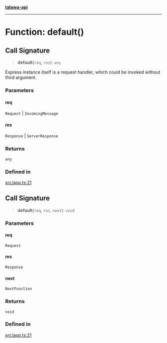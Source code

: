 [**talawa-api**](../../README.md)

***

# Function: default()

## Call Signature

> **default**(`req`, `res`): `any`

Express instance itself is a request handler, which could be invoked without
third argument.

### Parameters

#### req

`Request` | `IncomingMessage`

#### res

`Response` | `ServerResponse`

### Returns

`any`

### Defined in

[src/app.ts:21](https://github.com/Suyash878/talawa-api/blob/b5a9d8b4a1ea678a3d6f5b710b3721f91a3052fc/src/app.ts#L21)

## Call Signature

> **default**(`req`, `res`, `next`): `void`

### Parameters

#### req

`Request`

#### res

`Response`

#### next

`NextFunction`

### Returns

`void`

### Defined in

[src/app.ts:21](https://github.com/Suyash878/talawa-api/blob/b5a9d8b4a1ea678a3d6f5b710b3721f91a3052fc/src/app.ts#L21)
